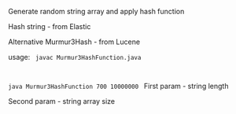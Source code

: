 Generate random string array and apply hash function

Hash string - from Elastic 

Alternative Murmur3Hash - from Lucene

usage:
<code>
javac Murmur3HashFunction.java

java Murmur3HashFunction 700 10000000
</code>
First param - string length 

Second param - string array size 
